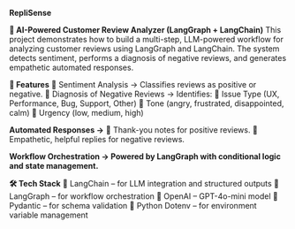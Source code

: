 **RepliSense**

**🧠 AI-Powered Customer Review Analyzer (LangGraph + LangChain)**
This project demonstrates how to build a multi-step, LLM-powered workflow for analyzing customer reviews using LangGraph and LangChain.
The system detects sentiment, performs a diagnosis of negative reviews, and generates empathetic automated responses.

**🚀 Features**
	Sentiment Analysis → Classifies reviews as positive or negative.
	Diagnosis of Negative Reviews → Identifies:
	Issue Type (UX, Performance, Bug, Support, Other)
	Tone (angry, frustrated, disappointed, calm)
	Urgency (low, medium, high)

**Automated Responses →**
	Thank-you notes for positive reviews.
	Empathetic, helpful replies for negative reviews.

**Workflow Orchestration → Powered by LangGraph with conditional logic and state management.**

**🛠️ Tech Stack**
	LangChain – for LLM integration and structured outputs
	LangGraph – for workflow orchestration
	OpenAI – GPT-4o-mini model
	Pydantic – for schema validation
	Python Dotenv – for environment variable management
